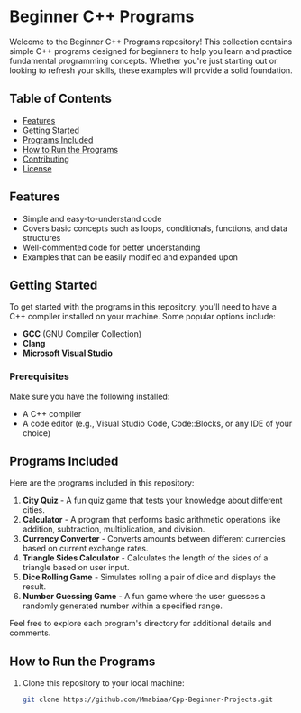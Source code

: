 # Beginner C++ Programs

Welcome to the Beginner C++ Programs repository! This collection contains simple C++ programs designed for beginners to help you learn and practice fundamental programming concepts. Whether you're just starting out or looking to refresh your skills, these examples will provide a solid foundation.

## Table of Contents

- [Features](#features)
- [Getting Started](#getting-started)
- [Programs Included](#programs-included)
- [How to Run the Programs](#how-to-run-the-programs)
- [Contributing](#contributing)
- [License](#license)

## Features

- Simple and easy-to-understand code
- Covers basic concepts such as loops, conditionals, functions, and data structures
- Well-commented code for better understanding
- Examples that can be easily modified and expanded upon

## Getting Started

To get started with the programs in this repository, you'll need to have a C++ compiler installed on your machine. Some popular options include:

- **GCC** (GNU Compiler Collection)
- **Clang**
- **Microsoft Visual Studio**

### Prerequisites

Make sure you have the following installed:

- A C++ compiler
- A code editor (e.g., Visual Studio Code, Code::Blocks, or any IDE of your choice)

## Programs Included

Here are the programs included in this repository:

1. **City Quiz** - A fun quiz game that tests your knowledge about different cities.
2. **Calculator** - A program that performs basic arithmetic operations like addition, subtraction, multiplication, and division.
3. **Currency Converter** - Converts amounts between different currencies based on current exchange rates.
4. **Triangle Sides Calculator** - Calculates the length of the sides of a triangle based on user input.
5. **Dice Rolling Game** - Simulates rolling a pair of dice and displays the result.
6. **Number Guessing Game** - A fun game where the user guesses a randomly generated number within a specified range.

Feel free to explore each program's directory for additional details and comments.

## How to Run the Programs

1. Clone this repository to your local machine:
   ```bash
   git clone https://github.com/Mmabiaa/Cpp-Beginner-Projects.git

